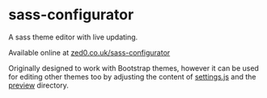 # sass-configurator
A sass theme editor with live updating.

Available online at [zed0.co.uk/sass-configurator](https://zed0.co.uk/sass-configurator/)

Originally designed to work with Bootstrap themes, however it can be used for editing other themes too by adjusting the content of [settings.js](./settings.js) and the [preview](./preview) directory.
